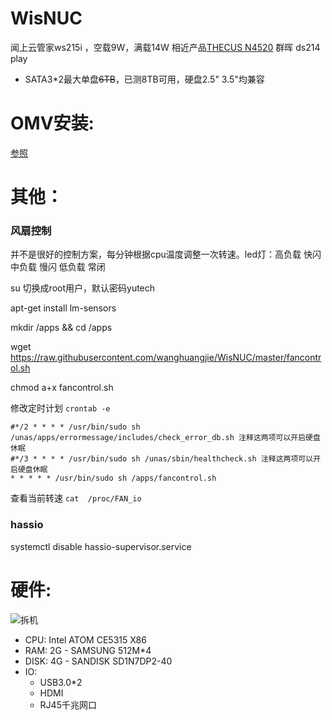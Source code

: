 # WisNUC
闻上云管家ws215i ，空载9W，满载14W
相近产品[THECUS N4520](http://www.thecus.com/product.php?PROD_ID=86)
       群晖 ds214 play

  * SATA3*2最大单盘~~6TB~~，已测8TB可用，硬盘2.5" 3.5"均兼容

# OMV安装:

[参照](https://openmediavault.readthedocs.io/en/latest/installation/on_debian.html)

# 其他：

### 风扇控制 
并不是很好的控制方案，每分钟根据cpu温度调整一次转速。led灯：高负载 快闪 中负载 慢闪  低负载 常闭

su 切换成root用户，默认密码yutech

apt-get install lm-sensors

mkdir /apps && cd /apps

wget https://raw.githubusercontent.com/wanghuangjie/WisNUC/master/fancontrol.sh

chmod a+x fancontrol.sh

修改定时计划 ```crontab -e ``` 

```
#*/2 * * * * /usr/bin/sudo sh /unas/apps/errormessage/includes/check_error_db.sh 注释这两项可以开启硬盘休眠
#*/3 * * * * /usr/bin/sudo sh /unas/sbin/healthcheck.sh 注释这两项可以开启硬盘休眠
* * * * * /usr/bin/sudo sh /apps/fancontrol.sh
```


查看当前转速  ```cat  /proc/FAN_io```

### hassio
systemctl disable hassio-supervisor.service



# 硬件:
![拆机](https://am.zdmimg.com/201604/05/5703a8469d1e6.jpg_e600.jpg)
* CPU: Intel ATOM CE5315 X86
* RAM: 2G - SAMSUNG 512M*4
* DISK: 4G - SANDISK SD1N7DP2-40
* IO: 
  * USB3.0*2 
  * HDMI
  * RJ45千兆网口
